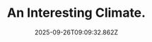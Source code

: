 ---
title: An Interesting Climate.
date: 2025-09-26T09:09:32.862Z
tags:
  - First-Things-First
categories:
  - 新概念
description: 记得填写描述内容哦~~~
---